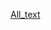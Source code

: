 [All_text](https://github.com/AliciaMalfy/BMSTU.Information_Theory.5_semester/blob/master/%D0%94%D0%97%204/%D0%A1%D0%BD%D0%B8%D0%BC%D0%BE%D0%BA%20%D1%8D%D0%BA%D1%80%D0%B0%D0%BD%D0%B0%20%D0%BE%D1%82%202019-11-15%2015-14-57.png)
